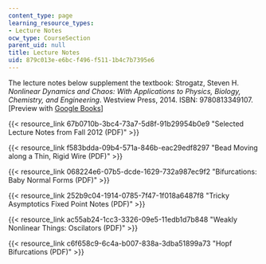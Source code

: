 ```yaml
---
content_type: page
learning_resource_types:
- Lecture Notes
ocw_type: CourseSection
parent_uid: null
title: Lecture Notes
uid: 879c013e-e6bc-f496-f511-1b4c7b7395e6
---
```


The lecture notes below supplement the textbook: Strogatz, Steven H. _Nonlinear Dynamics and Chaos: With Applications to Physics, Biology, Chemistry, and Engineering_. Westview Press, 2014. ISBN: 9780813349107. \[Preview with [Google Books](http://books.google.com/books?id=jeFVDgAAQBAJ&pg=PAfrontcover)\]

{{< resource_link 67b0710b-3bc4-73a7-5d8f-91b29954b0e9 "Selected Lecture Notes from Fall 2012 (PDF)" >}}

{{< resource_link f583bdda-09b4-571a-846b-eac29edf8297 "Bead Moving along a Thin, Rigid Wire (PDF)" >}}

{{< resource_link 068224e6-07b5-dcde-1629-732a987ec9f2 "Bifurcations: Baby Normal Forms (PDF)" >}}

{{< resource_link 252b9c04-1914-0785-7f47-1f018a6487f8 "Tricky Asymptotics Fixed Point Notes (PDF)" >}}

{{< resource_link ac55ab24-1cc3-3326-09e5-11edb1d7b848 "Weakly Nonlinear Things: Oscilators (PDF)" >}}

{{< resource_link c6f658c9-6c4a-b007-838a-3dba51899a73 "Hopf Bifurcations (PDF)" >}}